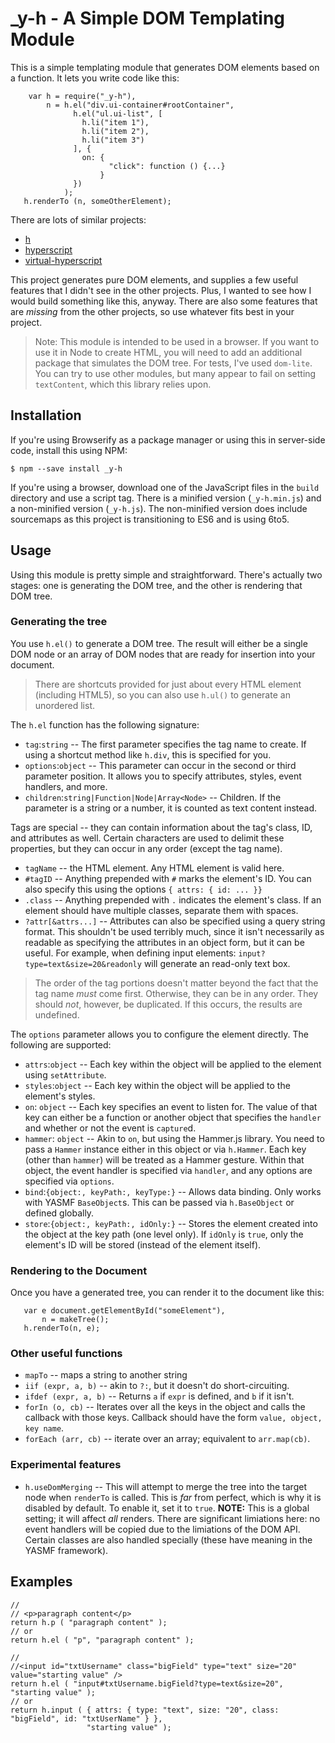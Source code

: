 # \_y-h - A Simple DOM Templating Module

This is a simple templating module that generates DOM elements based on a function. It lets you write code like this:

```
    var h = require("_y-h"),
        n = h.el("div.ui-container#rootContainer",
              h.el("ul.ui-list", [
                h.li("item 1"),
                h.li("item 2"),
                h.li("item 3")
              ], {
                on: {
                      "click": function () {...}
                    }
              })
            );
   h.renderTo (n, someOtherElement);
```

There are lots of similar projects:

 * [h](https://www.npmjs.com/package/h)
 * [hyperscript](https://www.npmjs.com/package/hyperscript)
 * [virtual-hyperscript](https://www.npmjs.com/package/virtual-hyperscript)

This project generates pure DOM elements, and supplies a few useful features that I didn't see in the other projects. Plus, I
wanted to see how I would build something like this, anyway. There are also some features that are _missing_ from the other
projects, so use whatever fits best in your project.

> Note: This module is intended to be used in a browser. If you want to use it in Node to create HTML, you will need to add an
> additional package that simulates the DOM tree. For tests, I've used `dom-lite`. You can try to use other modules, but many
> appear to fail on setting `textContent`, which this library relies upon.

## Installation

If you're using Browserify as a package manager or using this in server-side code, install this using NPM:

```
$ npm --save install _y-h
```

If you're using a browser, download one of the JavaScript files in the `build` directory and use a script tag. There is a minified
version (`_y-h.min.js`) and a non-minified version (`_y-h.js`). The non-minified version does include sourcemaps as this project
is transitioning to ES6 and is using 6to5.

## Usage

Using this module is pretty simple and straightforward. There's actually two stages: one is generating the DOM tree, and the other
is rendering that DOM tree.

### Generating the tree

You use `h.el()` to generate a DOM tree. The result will either be a single DOM node or an array of DOM nodes that are ready for
insertion into your document. 

> There are shortcuts provided for just about every HTML element (including HTML5), so you can also use `h.ul()` to 
> generate an unordered list.

The `h.el` function has the following signature:

 * `tag`:`string` -- The first parameter specifies the tag name to create. If using a shortcut method like `h.div`, this is
   specified for you. 
 * `options`:`object` -- This parameter can occur in the second or third parameter position. It allows you to specify attributes,
   styles, event handlers, and more.
 * `children`:`string|Function|Node|Array<Node>` -- Children. If the parameter is a string or a number, it is counted as text
   content instead. 

Tags are special -- they can contain information about the tag's class, ID, and attributes as well. Certain characters are used to
delimit these properties, but they can occur in any order (except the tag name).

 * `tagName` -- the HTML element. Any HTML element is valid here.
 * `#tagID` -- Anything prepended with `#` marks the element's ID. You can also specify this using the options 
   `{ attrs: { id: ... }}`
 * `.class` -- Anything prepended with `.` indicates the element's class. If an element should have multiple classes, separate
   them with spaces.
 * `?attr[&attrs...]` -- Attributes can also be specified using a query string format. This shouldn't be used terribly much,
   since it isn't necessarily as readable as specifying the attributes in an object form, but it can be useful. For example,
   when defining input elements: `input?type=text&size=20&readonly` will generate an read-only text box.

> The order of the tag portions doesn't matter beyond the fact that the tag name *must* come first. Otherwise, they can be in
> any order. They should *not*, however, be duplicated. If this occurs, the results are undefined.

The `options` parameter allows you to configure the element directly. The following are supported:

 * `attrs`:`object` -- Each key within the object will be applied to the element using `setAttribute`.
 * `styles`:`object` -- Each key within the object will be applied to the element's styles.
 * `on`: `object` -- Each key specifies an event to listen for. The value of that key can either be a function or another object
   that specifies the `handler` and whether or not the event is `capture`d.
 * `hammer`: `object` -- Akin to `on`, but using the Hammer.js library. You need to pass a `Hammer` instance either in this object
   or via `h.Hammer`. Each key (other than `hammer`) will be treated as a Hammer gesture. Within that object, the event handler
   is specified via `handler`, and any options are specified via `options`.
 * `bind`:`{object:, keyPath:, keyType:}` -- Allows data binding. Only works with YASMF `BaseObject`s. This can be passed via
   `h.BaseObject` or defined globally.
 * `store`:`{object:, keyPath:, idOnly:}` -- Stores the element created into the object at the key path (one level only). If
   `idOnly` is `true`, only the element's ID will be stored (instead of the element itself).

### Rendering to the Document

Once you have a generated tree, you can render it to the document like this:

```
   var e document.getElementById("someElement"),
       n = makeTree();
   h.renderTo(n, e);
```

### Other useful functions

 * `mapTo` -- maps a string to another string
 * `iif (expr, a, b)` -- akin to `?:`, but it doesn't do short-circuiting.
 * `ifdef (expr, a, b)` -- Returns `a` if `expr` is defined, and `b` if it isn't.
 * `forIn (o, cb)` -- Iterates over all the keys in the object and calls the callback with those keys. Callback should have
   the form `value, object, key name`.
 * `forEach (arr, cb)` -- iterate over an array; equivalent to `arr.map(cb)`.

### Experimental features

 * `h.useDomMerging` -- This will attempt to merge the tree into the target node when `renderTo` is called. This is *far* from
   perfect, which is why it is disabled by default. To enable it, set it to `true`. **NOTE:** This is a global setting; it will
   affect *all* renders. There are significant limiations here: no event handlers will be copied due to the limiations of the
   DOM API. Certain classes are also handled specially (these have meaning in the YASMF framework).

## Examples

```
//
// <p>paragraph content</p>
return h.p ( "paragraph content" );
// or
return h.el ( "p", "paragraph content" );

//
//<input id="txtUsername" class="bigField" type="text" size="20" value="starting value" />
return h.el ( "input#txtUsername.bigField?type=text&size=20", "starting value" );
// or
return h.input ( { attrs: { type: "text", size: "20", class: "bigField", id: "txtUserName" } },
                 "starting value" );
```
